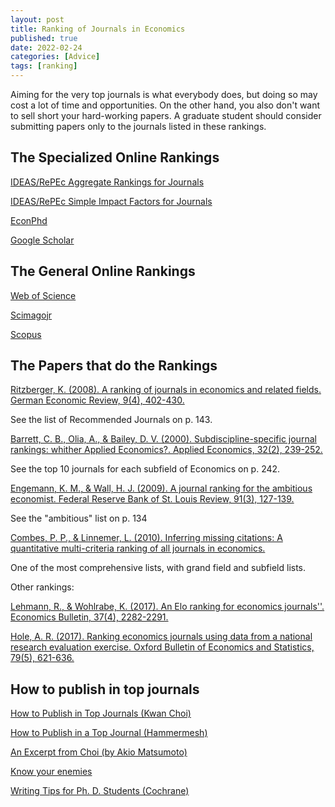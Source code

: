 ```yaml
---
layout: post
title: Ranking of Journals in Economics
published: true
date: 2022-02-24
categories: [Advice]
tags: [ranking]
---
```


Aiming for the very top journals is what everybody does, but doing so may cost a lot of time and opportunities. On the other hand, you also don't want to sell short your hard-working papers. A graduate student should consider submitting papers only to the journals listed in these rankings.

## The Specialized Online Rankings

[IDEAS/RePEc Aggregate Rankings for Journals](https://ideas.repec.org/top/top.journals.all.html)

[IDEAS/RePEc Simple Impact Factors for Journals](https://ideas.repec.org/top/old/0702/top.journals.simple.html)

[EconPhd](http://econphd.econwiki.com/journals/jmacro.htm)

[Google Scholar](https://scholar.google.co.jp/citations?view_op=top_venues&hl=en&vq=bus_economics)

## The General Online Rankings

[Web of Science](https://jcr.clarivate.com/jcr/browse-journals)

[Scimagojr](https://www.scimagojr.com/journalrank.php?category=2002&area=2000)

[Scopus](https://www.scopus.com/sources.uri)

## The Papers that do the Rankings

[Ritzberger, K. (2008). A ranking of journals in economics and related fields. German Economic Review, 9(4), 402-430.](http://www.ritsumei.ac.jp/~y-gokan/Ranking.pdf)

See the list of Recommended Journals on p. 143. 

[Barrett, C. B., Olia, A., & Bailey, D. V. (2000). Subdiscipline-specific journal rankings: whither Applied Economics?. Applied Economics, 32(2), 239-252.](https://www.tandfonline.com/doi/pdf/10.1080/000368400322921?needAccess=true)

See the top 10 journals for each subfield of Economics on p. 242.

[Engemann, K. M., & Wall, H. J. (2009). A journal ranking for the ambitious economist. Federal Reserve Bank of St. Louis Review, 91(3), 127-139.](https://files.stlouisfed.org/files/htdocs/publications/review/09/05/Engemann.pdf)

See the "ambitious" list on p. 134

[Combes, P. P., & Linnemer, L. (2010). Inferring missing citations: A quantitative multi-criteria ranking of all journals in economics.](https://halshs.archives-ouvertes.fr/halshs-00520325/document)

One of the most comprehensive lists, with grand field and subfield lists.

Other rankings:

[Lehmann, R., & Wohlrabe, K. (2017). An Elo ranking for economics journals''. Economics Bulletin, 37(4), 2282-2291.](http://www.accessecon.com/Pubs/EB/2017/Volume37/EB-17-V37-I4-P204.pdf)

[Hole, A. R. (2017). Ranking economics journals using data from a national research evaluation exercise. Oxford Bulletin of Economics and Statistics, 79(5), 621-636.](https://onlinelibrary.wiley.com/doi/full/10.1111/obes.12185)

## How to publish in top journals

[How to Publish in Top Journals (Kwan Choi)](http://www3.nccu.edu.tw/~jthuang/publish.pdf)

[How to Publish in a Top Journal (Hammermesh)](http://www.principlesofeconometrics.com/poe5/writing/hammermesh.pdf)

[An Excerpt from Choi (by Akio Matsumoto)](https://www2.chuo-u.ac.jp/daigakuin/cplus/keijiban/reseachworkshop/HowToPublish.pdf)

[Know your enemies](https://davidcard.berkeley.edu/papers/JEL-9-Facts.pdf)

[Writing Tips for Ph. D. Students (Cochrane)](https://static1.squarespace.com/static/5e6033a4ea02d801f37e15bb/t/5eda74919c44fa5f87452697/1591374993570/phd_paper_writing.pdf)
